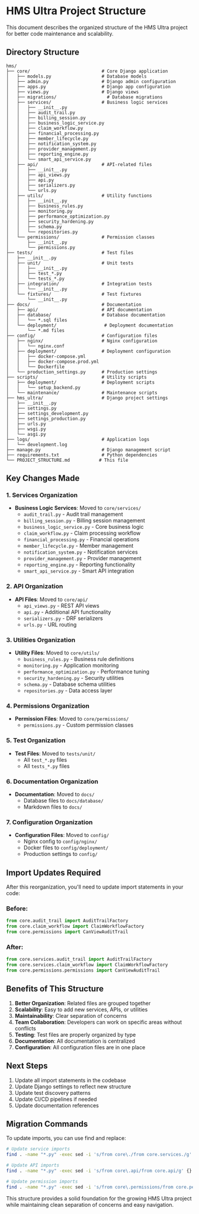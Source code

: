 # HMS Ultra Project Structure

This document describes the organized structure of the HMS Ultra project for better code maintenance and scalability.

## Directory Structure

```
hms/
├── core/                           # Core Django application
│   ├── models.py                   # Database models
│   ├── admin.py                    # Django admin configuration
│   ├── apps.py                     # Django app configuration
│   ├── views.py                    # Django views
│   ├── migrations/                   # Database migrations
│   ├── services/                   # Business logic services
│   │   ├── __init__.py
│   │   ├── audit_trail.py
│   │   ├── billing_session.py
│   │   ├── business_logic_service.py
│   │   ├── claim_workflow.py
│   │   ├── financial_processing.py
│   │   ├── member_lifecycle.py
│   │   ├── notification_system.py
│   │   ├── provider_management.py
│   │   ├── reporting_engine.py
│   │   └── smart_api_service.py
│   ├── api/                        # API-related files
│   │   ├── __init__.py
│   │   ├── api_views.py
│   │   ├── api.py
│   │   ├── serializers.py
│   │   └── urls.py
│   ├── utils/                      # Utility functions
│   │   ├── __init__.py
│   │   ├── business_rules.py
│   │   ├── monitoring.py
│   │   ├── performance_optimization.py
│   │   ├── security_hardening.py
│   │   ├── schema.py
│   │   └── repositories.py
│   └── permissions/                # Permission classes
│       ├── __init__.py
│       └── permissions.py
├── tests/                          # Test files
│   ├── __init__.py
│   ├── unit/                       # Unit tests
│   │   ├── __init__.py
│   │   ├── test_*.py
│   │   └── tests_*.py
│   ├── integration/                # Integration tests
│   │   └── __init__.py
│   └── fixtures/                   # Test fixtures
│       └── __init__.py
├── docs/                           # Documentation
│   ├── api/                        # API documentation
│   ├── database/                   # Database documentation
│   │   └── *.sql files
│   └── deployment/                  # Deployment documentation
│       └── *.md files
├── config/                         # Configuration files
│   ├── nginx/                      # Nginx configuration
│   │   └── nginx.conf
│   ├── deployment/                 # Deployment configuration
│   │   ├── docker-compose.yml
│   │   ├── docker-compose.prod.yml
│   │   └── Dockerfile
│   └── production_settings.py      # Production settings
├── scripts/                        # Utility scripts
│   ├── deployment/                 # Deployment scripts
│   │   └── setup_backend.py
│   └── maintenance/                # Maintenance scripts
├── hms_ultra/                      # Django project settings
│   ├── __init__.py
│   ├── settings.py
│   ├── settings_development.py
│   ├── settings_production.py
│   ├── urls.py
│   ├── wsgi.py
│   └── asgi.py
├── logs/                           # Application logs
│   └── development.log
├── manage.py                       # Django management script
├── requirements.txt                # Python dependencies
└── PROJECT_STRUCTURE.md           # This file
```

## Key Changes Made

### 1. Services Organization
- **Business Logic Services**: Moved to `core/services/`
  - `audit_trail.py` - Audit trail management
  - `billing_session.py` - Billing session management
  - `business_logic_service.py` - Core business logic
  - `claim_workflow.py` - Claim processing workflow
  - `financial_processing.py` - Financial operations
  - `member_lifecycle.py` - Member management
  - `notification_system.py` - Notification services
  - `provider_management.py` - Provider management
  - `reporting_engine.py` - Reporting functionality
  - `smart_api_service.py` - Smart API integration

### 2. API Organization
- **API Files**: Moved to `core/api/`
  - `api_views.py` - REST API views
  - `api.py` - Additional API functionality
  - `serializers.py` - DRF serializers
  - `urls.py` - URL routing

### 3. Utilities Organization
- **Utility Files**: Moved to `core/utils/`
  - `business_rules.py` - Business rule definitions
  - `monitoring.py` - Application monitoring
  - `performance_optimization.py` - Performance tuning
  - `security_hardening.py` - Security utilities
  - `schema.py` - Database schema utilities
  - `repositories.py` - Data access layer

### 4. Permissions Organization
- **Permission Files**: Moved to `core/permissions/`
  - `permissions.py` - Custom permission classes

### 5. Test Organization
- **Test Files**: Moved to `tests/unit/`
  - All `test_*.py` files
  - All `tests_*.py` files

### 6. Documentation Organization
- **Documentation**: Moved to `docs/`
  - Database files to `docs/database/`
  - Markdown files to `docs/`

### 7. Configuration Organization
- **Configuration Files**: Moved to `config/`
  - Nginx config to `config/nginx/`
  - Docker files to `config/deployment/`
  - Production settings to `config/`

## Import Updates Required

After this reorganization, you'll need to update import statements in your code:

### Before:
```python
from core.audit_trail import AuditTrailFactory
from core.claim_workflow import ClaimWorkflowFactory
from core.permissions import CanViewAuditTrail
```

### After:
```python
from core.services.audit_trail import AuditTrailFactory
from core.services.claim_workflow import ClaimWorkflowFactory
from core.permissions.permissions import CanViewAuditTrail
```

## Benefits of This Structure

1. **Better Organization**: Related files are grouped together
2. **Scalability**: Easy to add new services, APIs, or utilities
3. **Maintainability**: Clear separation of concerns
4. **Team Collaboration**: Developers can work on specific areas without conflicts
5. **Testing**: Test files are properly organized by type
6. **Documentation**: All documentation is centralized
7. **Configuration**: All configuration files are in one place

## Next Steps

1. Update all import statements in the codebase
2. Update Django settings to reflect new structure
3. Update test discovery patterns
4. Update CI/CD pipelines if needed
5. Update documentation references

## Migration Commands

To update imports, you can use find and replace:

```bash
# Update service imports
find . -name "*.py" -exec sed -i 's/from core\./from core.services./g' {} \;

# Update API imports
find . -name "*.py" -exec sed -i 's/from core\.api/from core.api/g' {} \;

# Update permission imports
find . -name "*.py" -exec sed -i 's/from core\.permissions/from core.permissions.permissions/g' {} \;
```

This structure provides a solid foundation for the growing HMS Ultra project while maintaining clean separation of concerns and easy navigation.
